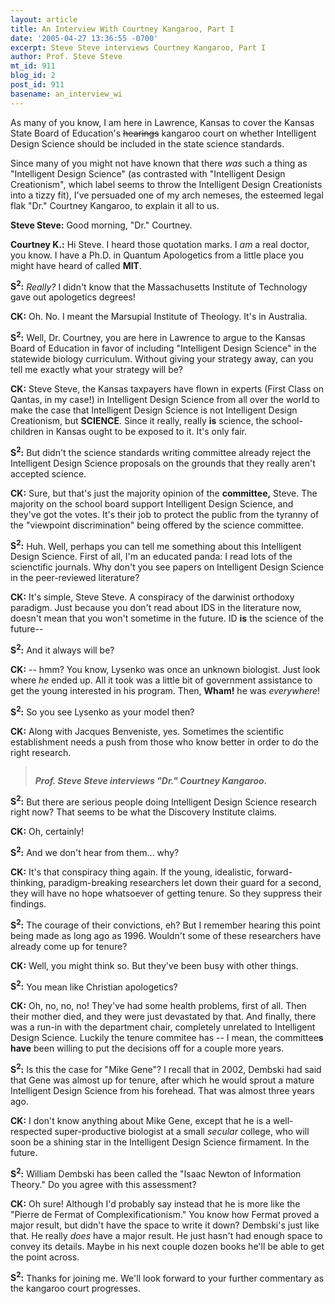```yaml
---
layout: article
title: An Interview With Courtney Kangaroo, Part I
date: '2005-04-27 13:36:55 -0700'
excerpt: Steve Steve interviews Courtney Kangaroo, Part I
author: Prof. Steve Steve
mt_id: 911
blog_id: 2
post_id: 911
basename: an_interview_wi
---
```

As many of you know, I am here in Lawrence, Kansas to cover the Kansas State Board of Education's ~~hearings~~ kangaroo court on whether Intelligent Design Science should be included in the state science standards.

Since many of you might not have known that there _was_ such a thing as "Intelligent Design Science" (as contrasted with "Intelligent Design Creationism", which label seems to throw the Intelligent Design Creationists into a tizzy fit), I've persuaded one of my arch nemeses, the esteemed legal flak "Dr." Courtney Kangaroo, to explain it all to us.

**Steve Steve:** Good morning, "Dr." Courtney.

**Courtney K.:** Hi Steve. I heard those quotation marks. I _am_ a real doctor, you know. I have a Ph.D. in Quantum Apologetics from a little place you might have heard of called **MIT**.

**S<sup>2</sup>:** _Really?_ I didn't know that the Massachusetts Institute of Technology gave out apologetics degrees!

**CK:** Oh. No. I meant the Marsupial Institute of Theology. It's in Australia.

**S<sup>2</sup>:** Well, Dr. Courtney, you are here in Lawrence to argue to the Kansas Board of Education in favor of including "Intelligent Design Science" in the statewide biology curriculum. Without giving your strategy away, can you tell me exactly what your strategy will be?

**CK:** Steve Steve, the Kansas taxpayers have flown in experts (First Class on Qantas, in my case!) in Intelligent Design Science from all over the world to make the case that Intelligent Design Science is not Intelligent Design Creationism, but **SCIENCE**. Since it really, really **is** science, the school-children in Kansas ought to be exposed to it. It's only fair.

**S<sup>2</sup>:** But didn't the science standards writing committee already reject the Intelligent Design Science proposals on the grounds that they really aren't accepted science.

**CK:** Sure, but that's just the majority opinion of the **committee,** Steve.  The majority on the school board support Intelligent Design Science, and they've got the votes.  It's their job to protect the public from the tyranny of the "viewpoint discrimination" being offered by the science committee.

**S<sup>2</sup>:** Huh. Well, perhaps you can tell me something about this Intelligent Design Science. First of all, I'm an educated panda: I read lots of the scienctific journals. Why don't you see papers on Intelligent Design Science in the peer-reviewed literature?

**CK:** It's simple, Steve Steve. A conspiracy of the darwinist orthodoxy paradigm. Just because you don't read about IDS in the literature now, doesn't mean that you won't sometime in the future. ID **is** the science of the future--

**S<sup>2</sup>:** And it always will be?

**CK:** -- hmm? You know, Lysenko was once an unknown biologist. Just look where _he_ ended up. All it took was a little bit of government assistance to get the young interested in his program. Then, **Wham!** he was _everywhere_!

**S<sup>2</sup>:** So you see Lysenko as your model then?

**CK:** Along with Jacques Benveniste, yes. Sometimes the scientific establishment needs a push from those who know better in order to do the right research.

> <img src="{{ site.baseurl }}/uploads/2005/interview_500.jpg" alt="" />
> 
> **_Prof. Steve Steve interviews "Dr." Courtney Kangaroo._**

**S<sup>2</sup>:** But there are serious people doing Intelligent Design Science research right now? That seems to be what the Discovery Institute claims.

**CK:** Oh, certainly!

**S<sup>2</sup>:** And we don't hear from them... why?

**CK:** It's that conspiracy thing again. If the young, idealistic, forward-thinking, paradigm-breaking researchers let down their guard for a second, they will have no hope whatsoever of getting tenure. So they suppress their findings.

**S<sup>2</sup>:** The courage of their convictions, eh? But I remember hearing this point being made as long ago as 1996. Wouldn't some of these researchers have already come up for tenure?

**CK:** Well, you might think so. But they've been busy with other things.

**S<sup>2</sup>:** You mean like Christian apologetics?

**CK:** Oh, no, no, no! They've had some health problems, first of all. Then their mother died, and they were just devastated by that. And finally, there was a run-in with the department chair, completely unrelated to Intelligent Design Science. Luckily the tenure commitee has -- I mean, the committee**s have** been willing to put the decisions off for a couple more years.

**S<sup>2</sup>:** Is this the case for "Mike Gene"? I recall that in 2002, Dembski had said that Gene was almost up for tenure, after which he would sprout a mature Intelligent Design Science from his forehead. That was almost three years ago.

**CK:** I don't know anything about Mike Gene, except that he is a well-respected super-productive biologist at a small _secular_ college, who will soon be a shining star in the Intelligent Design Science firmament. In the future.

**S<sup>2</sup>:** William Dembski has been called the "Isaac Newton of Information Theory." Do you agree with this assessment?

**CK:** Oh sure! Although I'd probably say instead that he is more like the "Pierre de Fermat of Complexificationism." You know how Fermat proved a major result, but didn't have the space to write it down? Dembski's just like that. He really _does_ have a major result. He just hasn't had enough space to convey its details. Maybe in his next couple dozen books he'll be able to get the point across.

**S<sup>2</sup>:** Thanks for joining me. We'll look forward to your further commentary as the kangaroo court progresses.
